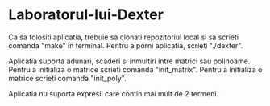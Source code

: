 # Laboratorul-lui-Dexter

Ca sa folositi aplicatia, trebuie sa clonati repozitoriul local si sa scrieti comanda "make" in terminal.
Pentru a porni aplicatia, scrieti "./dexter".

Aplicatia suporta adunari, scaderi si inmultiri intre matrici sau polinoame.
Pentru a initializa o matrice scrieti comanda "init_matrix".
Pentru a initializa o matrice scrieti comanda "init_poly".

Aplicatia nu suporta expresii care contin mai mult de 2 termeni.

